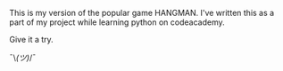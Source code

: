 This is my version of the popular game HANGMAN.
I've written this as a part of my project while learning python on codeacademy.

Give it a try.

¯\\_(ツ)_/¯
